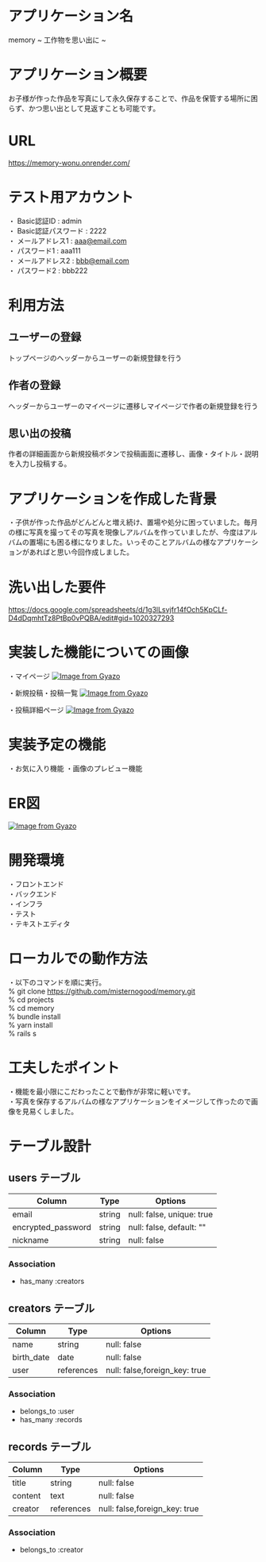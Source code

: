 # アプリケーション名
memory ~ 工作物を思い出に ~
# アプリケーション概要
お子様が作った作品を写真にして永久保存することで、作品を保管する場所に困らず、かつ思い出として見返すことも可能です。
# URL
https://memory-wonu.onrender.com/
# テスト用アカウント
・ Basic認証ID : admin<br>
・ Basic認証パスワード : 2222<br>
・ メールアドレス1 : aaa@email.com<br>
・ パスワード1 : aaa111<br>
・ メールアドレス2 : bbb@email.com<br>
・ パスワード2 : bbb222<br>
# 利用方法
## ユーザーの登録
トップページのヘッダーからユーザーの新規登録を行う
## 作者の登録
ヘッダーからユーザーのマイページに遷移しマイページで作者の新規登録を行う
## 思い出の投稿
作者の詳細画面から新規投稿ボタンで投稿画面に遷移し、画像・タイトル・説明を入力し投稿する。
# アプリケーションを作成した背景
・子供が作った作品がどんどんと増え続け、置場や処分に困っていました。毎月の様に写真を撮ってその写真を現像しアルバムを作っていましたが、今度はアルバムの置場にも困る様になりました。いっそのことアルバムの様なアプリケーションがあればと思い今回作成しました。
# 洗い出した要件
https://docs.google.com/spreadsheets/d/1g3lLsvjfr14fOch5KpCLf-D4dDqmhtTz8PtBp0vPQBA/edit#gid=1020327293
# 実装した機能についての画像
・マイページ
[![Image from Gyazo](https://i.gyazo.com/700e36d91e8da69794a5cea76bcf9308.jpg)](https://gyazo.com/700e36d91e8da69794a5cea76bcf9308)

・新規投稿・投稿一覧
[![Image from Gyazo](https://i.gyazo.com/4040165f6c44e4328895d269da874bea.gif)](https://gyazo.com/4040165f6c44e4328895d269da874bea)

・投稿詳細ページ
[![Image from Gyazo](https://i.gyazo.com/6e640812550da063cc2ce25426b80629.jpg)](https://gyazo.com/6e640812550da063cc2ce25426b80629)
# 実装予定の機能
・お気に入り機能
・画像のプレビュー機能
# ER図
[![Image from Gyazo](https://i.gyazo.com/f516205f34730c3d6b043f0228529416.png)](https://gyazo.com/f516205f34730c3d6b043f0228529416)
# 開発環境
・フロントエンド  
・バックエンド  
・インフラ  
・テスト  
・テキストエディタ  
# ローカルでの動作方法
・以下のコマンドを順に実行。  
% git clone https://github.com/misternogood/memory.git  
% cd projects  
% cd memory  
% bundle install  
% yarn install  
% rails s
# 工夫したポイント
・機能を最小限にこだわったことで動作が非常に軽いです。  
・写真を保存するアルバムの様なアプリケーションをイメージして作ったので画像を見易くしました。
# テーブル設計

## users テーブル

| Column             | Type         | Options                        |
| ------------------ | ------------ | ------------------------------ |
| email              | string       | null: false, unique: true      |
| encrypted_password | string       | null: false, default: ""       |
| nickname           | string       | null: false                    |

### Association

- has_many :creators

## creators テーブル

| Column                 | Type         | Options                        |
| ---------------------- | ------------ | ------------------------------ |
| name                   | string       | null: false                    |
| birth_date             | date         | null: false                    |
| user                   | references   | null: false,foreign_key: true  |

### Association

- belongs_to :user
- has_many :records

## records テーブル

| Column                 | Type         | Options                        |
| ---------------------- | ------------ | ------------------------------ |
| title                  | string       | null: false                    |
| content                | text         | null: false                    |
| creator                | references   | null: false,foreign_key: true  |

### Association

- belongs_to :creator